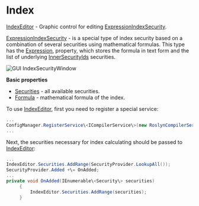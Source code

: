 # Index

[IndexEditor](../api/StockSharp.Xaml.IndexEditor.html) \- Graphic control for editing [ExpressionIndexSecurity](../api/StockSharp.Algo.Expressions.ExpressionIndexSecurity.html). 

[ExpressionIndexSecurity](../api/StockSharp.Algo.Expressions.ExpressionIndexSecurity.html) \- is a special type of index security based on a combination of several securities using mathematical formulas. This type has the [Expression](../api/StockSharp.Algo.Expressions.ExpressionIndexSecurity.Expression.html), property, which stores the formula in text form and the list of underlying [InnerSecurityIds](../api/StockSharp.Algo.Expressions.ExpressionIndexSecurity.InnerSecurityIds.html) securities. 

![GUI IndexSecurityWindow](~/images/GUI_IndexSecurityWindow.png)

**Basic properties**

- [Securities](../api/StockSharp.Xaml.IndexEditor.Securities.html) \- all available securities.
- [Formula](../api/StockSharp.Xaml.IndexEditor.Formula.html) \- mathematical formula of the index.

To use [IndexEditor](../api/StockSharp.Xaml.IndexEditor.html), first you need to register a special service:

```cs
...
ConfigManager.RegisterService\<ICompilerService\>(new RoslynCompilerService());
...
```

Next, the securities necessary for index calculating should be passed to [IndexEditor](../api/StockSharp.Xaml.IndexEditor.html):

```cs
...
IndexEditor.Securities.AddRange(SecurityProvider.LookupAll());
SecurityProvider.Added +\= OnAdded;
...
private void OnAdded(IEnumerable\<Security\> securities)
     {
         IndexEditor.Securities.AddRange(securities);
     }
```
